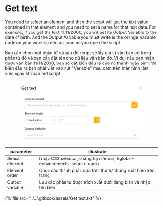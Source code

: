# Get text

You need to select an element and then the script will get the text value contained in that element and you need to set a name for that text data. For example, if you get the text 11/11/2000, you will set its Output Variable to the date of birth. And the Output Variable you must write in the orange Variable node on your work screen as soon as you open the script.\
\
Bạn cần chọn một phần tử và sau đó script sẽ lấy giá trị văn bản có trong phần tử đó và bạn cần đặt tên cho dữ liệu văn bản đó. Ví dụ: nếu bạn nhận được văn bản 11/11/2000, bạn sẽ đặt biến đầu ra của nó thành ngày sinh. Và biến đầu ra bạn phải viết vào nút "Variable" màu cam trên màn hình làm việc ngay khi bạn mở script.

<figure><img src="../../.gitbook/assets/image (20).png" alt=""><figcaption></figcaption></figure>

| parameter       | illustrate                                                             |
| --------------- | ---------------------------------------------------------------------- |
| Select element  | Nhập CSS selector, chằng hạn #email, #global-enhancements-search-query |
| Element order   | Chọn các thành phần dựa trên thứ tự chúng xuất hiện trên trang         |
| Output variable | Lưu các phần tử được trích xuất dưới dạng biến và nhập tên biến        |

{% file src="../../.gitbook/assets/Get text.txt" %}
